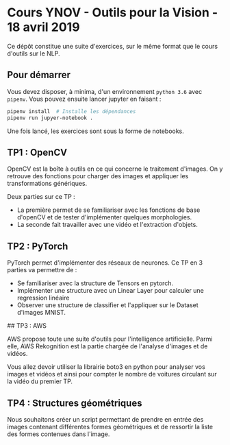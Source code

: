 # Cours YNOV - Outils pour la Vision - 18 avril 2019

Ce dépôt constitue une suite d'exercices, sur le même format que le cours d'outils sur le NLP.

## Pour démarrer

Vous devez disposer, à minima, d'un environnement `python 3.6` avec `pipenv`. Vous pouvez ensuite lancer jupyter en faisant :

```bash
pipenv install  # Installe les dépendances
pipenv run jupyer-notebook .
```

Une fois lancé, les exercices sont sous la forme de notebooks.

## TP1 : OpenCV

OpenCV est la boîte à outils en ce qui concerne le traitement d'images. On y retrouve des fonctions pour charger des images et appliquer les transformations génériques.

Deux parties sur ce TP :

  - La première permet de se familiariser avec les fonctions de base d'openCV et de tester d'implémenter quelques morphologies.
  - La seconde fait travailler avec une vidéo et l'extraction d'objets.

## TP2 : PyTorch

PyTorch permet d'implémenter des réseaux de neurones. Ce TP en 3 parties va permettre de :

  - Se familiariser avec la structure de Tensors en pytorch.
  - Implémenter une structure avec un Linear Layer pour calculer une regression linéaire
  - Observer une structure de classifier et l'appliquer sur le Dataset d'images MNIST.

## TP3 : AWS

AWS propose toute une suite d'outils pour l'intelligence artificielle. Parmi elle, AWS Rekognition est la partie chargée de l'analyse d'images et de vidéos.

Vous allez devoir utiliser la librairie boto3 en python pour analyser vos images et vidéos et ainsi pour compter le nombre de voitures circulant sur la vidéo du premier TP.

## TP4 : Structures géométriques

Nous souhaitons créer un script permettant de prendre en entrée des images contenant différentes formes géométriques et de ressortir la liste des formes contenues dans l'image.
